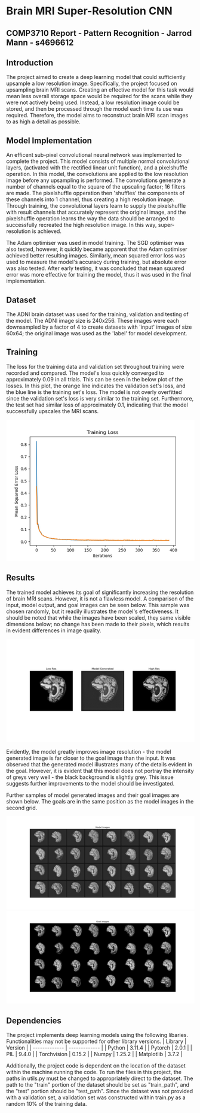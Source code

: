 # Brain MRI Super-Resolution CNN
## COMP3710 Report - Pattern Recognition - Jarrod Mann - s4696612

## Introduction
The project aimed to create a deep learning model that could sufficiently upsample a low
resolution image. Specifically, the project focused on upsampling brain MRI scans. Creating an
effective model for this task would mean less overall storage space would be required for the
scans while they were not actively being used. Instead, a low resolution image could be stored,
and then be processed through the model each time its use was required. Therefore, the model
aims to reconstruct brain MRI scan images to as high a detail as possible.

## Model Implementation
An efficent sub-pixel convolutional neural network was implemented to complete the project.
This model consists of multiple normal convolutional layers, (activated with the rectified
linear unit function), and a pixelshuffle operation. In this model, the convolutions are
applied to the low resolution image before any upsampling is performed. The convolutions
generate a number of channels equal to the square of the upscaling factor; 16 filters are
made. The pixelshuffle opperation then 'shuffles' the components of these channels into 1
channel, thus creating a high resolution image. Through training, the convolutional layers
learn to supply the pixelshuffle with result channels that accurately represent the original 
image, and the pixelshuffle operation learns the way the data should be arranged to
successfully recreated the high resolution image. In this way, super-resolution is achieved.

The Adam optimiser was used in model training. The SGD optimiser was also tested, however,
it quickly became apparent that the Adam optimiser achieved better resulting images. Similarly,
mean squared error loss was used to measure the model's accuracy during training, but absolute
error was also tested. After early testing, it was concluded that mean squared error was more
effective for training the model, thus it was used in the final implementation.

## Dataset
The ADNI brain dataset was used for the training, validation and testing of the model. The
ADNI image size is 240x256. These images were each downsampled by a factor of 4 to create
datasets with 'input' images of size 60x64; the original image was used as the 'label' for
model development.

## Training
The loss for the training data and validation set throughout training were recorded and compared.
The model's loss quickly converged to approximately 0.09 in all trials. This can be seen in the
below plot of the losses. In this plot, the orange line indicates the validation set's loss, and
the blue line is the training set's loss. The model is not overly overfitted since the validation
set's loss is very similar to the training set. Furthermore, the test set had similar loss of 
approximately 0.1, indicating that the model successfully upscales the MRI scans.

![Plot of training/validation losses](/recognition/super_resolution_network_s4696612/training_loss.png)

## Results
The trained model achieves its goal of significantly increasing the resolution of brain MRI scans.
However, it is not a flawless model. A comparison of the input, model output, and goal images can be
seen below. This sample was chosen randomly, but it readily illustrates the model's effectiveness.
It should be noted that while the images have been scaled, they same visible dimensions below; no change has
been made to their pixels, which results in evident differences in image quality.

![Comparison of input, output and goak](/recognition/super_resolution_network_s4696612/Comparison.png)

Evidently, the model greatly improves image resolution - the model generated image is far closer to
the goal image than the input. It was observed that the generated model illustrates many of the details
evident in the goal. However, it is evident that this model does not portray the intensity of greys
very well - the black background is slightly grey. This issue suggests further improvements to the
model should be investigated.

Further samples of model generated images and their goal images are shown below. The goals are in
the same position as the model images in the second grid.

![Sample model output](/recognition/super_resolution_network_s4696612/model_sample.png)
![Sample model goal](/recognition/super_resolution_network_s4696612/goal_images.png)


## Dependencies
The project implements deep learning models using the following libaries. Functionalities
may not be supported for other library versions.
| Library  | Version |
| ------------- | ------------- |
| Python | 3.11.4 |
| Pytorch | 2.0.1 |
| PIL | 9.4.0 |
| Torchvision | 0.15.2 |
| Numpy | 1.25.2 |
| Matplotlib | 3.7.2 |

Additionally, the project code is dependent on the location of the dataset within the machine
running the code. To run the files in this project, the paths in utils.py must be changed to 
appropriately direct to the dataset. The path to the "train" portion of the dataset should be
set as "train_path", and the "test" portion should be "test_path". Since the dataset was not
provided with a validation set, a validation set was constructed within train.py as a random
10% of the training data.